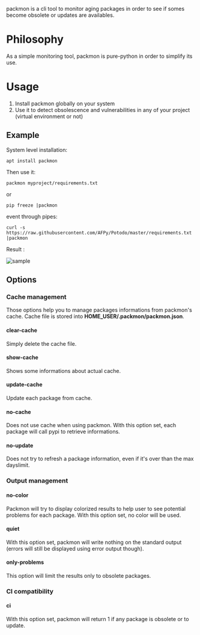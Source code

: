 packmon is a cli tool to monitor aging packages in order to see if somes become obsolete
or updates are availables.


# Philosophy

As a simple monitoring tool, packmon is pure-python in order to simplify its use.


# Usage

1. Install packmon globally on your system
2. Use it to detect obsolescence and vulnerabilities in any of your project (virtual
    environment or not)


## Example

System level installation:

    apt install packmon

Then use it:

    packmon myproject/requirements.txt

or

    pip freeze |packmon

event through pipes:

    curl -s https://raw.githubusercontent.com/AFPy/Potodo/master/requirements.txt |packmon

Result :

![sample](https://framagit.org/Mindiell/packmon/-/raw/main/media/sample.png)


## Options

### Cache management

Those options help you to manage packages informations from packmon's cache. Cache file
is stored into **HOME_USER/.packmon/packmon.json**.

#### clear-cache

Simply delete the cache file.

#### show-cache

Shows some informations about actual cache.

#### update-cache

Update each package from cache.

#### no-cache

Does not use cache when using packmon. With this option set, each package will call pypi
to retrieve informations.

#### no-update

Does not try to refresh a package information, even if it's over than the max dayslimit.

### Output management

#### no-color

Packmon will try to display colorized results to help user to see potential problems for
each package. With this option set, no color will be used.

#### quiet

With this option set, packmon will write nothing on the standard output (errors will
still be displayed using error output though).

#### only-problems

This option will limit the results only to obsolete packages.

### CI compatibility

#### ci

With this option set, packmon will return 1 if any package is obsolete or to update.
